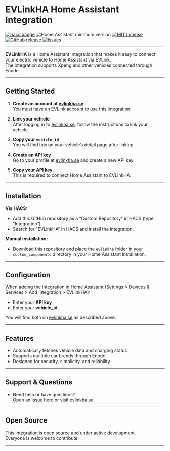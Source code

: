 # EVLinkHA Home Assistant Integration

[![hacs badge](https://img.shields.io/badge/HACS-Custom-blue.svg?style=flat-square)](https://hacs.xyz/docs/faq/custom_repositories)
![Home Assistant minimum version](https://img.shields.io/badge/HA%20min-2025.5-blue?style=flat-square)
[![MIT License](https://img.shields.io/github/license/rogasp/evlinkha-homeassistant?style=flat-square)](LICENSE)
[![GitHub release](https://img.shields.io/github/v/release/rogasp/evlinkha-homeassistant?style=flat-square)](https://github.com/rogasp/evlinkha-homeassistant/releases)
[![Issues](https://img.shields.io/github/issues/rogasp/evlinkha-homeassistant?style=flat-square)](https://github.com/rogasp/evlinkha-homeassistant/issues)

---


**EVLinkHA** is a Home Assistant integration that makes it easy to connect your electric vehicle to Home Assistant via EVLink.  
The integration supports Xpeng and other vehicles connected through Enode.

---

## Getting Started

1. **Create an account at [evlinkha.se](https://evlinkha.se)**  
   You must have an EVLink account to use this integration.

2. **Link your vehicle**  
   After logging in to [evlinkha.se](https://evlinkha.se), follow the instructions to link your vehicle.

3. **Copy your `vehicle_id`**  
   You will find this on your vehicle’s detail page after linking.

4. **Create an API key**  
   Go to your profile at [evlinkha.se](https://evlinkha.se) and create a new API key.

5. **Copy your API key**  
   This is required to connect Home Assistant to EVLinkHA.

---

## Installation

**Via HACS:**

- Add this GitHub repository as a “Custom Repository” in HACS (type: “Integration”).
- Search for “EVLinkHA” in HACS and install the integration.

**Manual installation:**

- Download this repository and place the `evlinkha` folder in your `custom_components` directory in your Home Assistant installation.

---

## Configuration

When adding the integration in Home Assistant (Settings > Devices & Services > Add Integration > EVLinkHA):

- Enter your **API key**
- Enter your **vehicle_id**

You will find both on [evlinkha.se](https://evlinkha.se) as described above.

---

## Features

- Automatically fetches vehicle data and charging status
- Supports multiple car brands through Enode
- Designed for security, simplicity, and reliability

---

## Support & Questions

- Need help or have questions?  
  Open an [issue here](https://github.com/rogasp/evlinkha-homeassistant/issues) or visit [evlinkha.se](https://evlinkha.se).

---

## Open Source

This integration is open source and under active development.  
Everyone is welcome to contribute!

---
